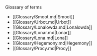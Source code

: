 Glossary of terms

- [[Glossary/Smoot.md|Smoot]]
- [[Glossary/Urbot.md|Urbot]]
- [[Glossary/Lonalowda.md|Lonalowda]]
- [[Glossary/Lonar.md|Lonar]]
- [[Glossary/Lona.md|Lona]]
- [[Glossary/Hegemony.md|Hegemony]]
- [[Glossary/Procy.md|Procy]]


